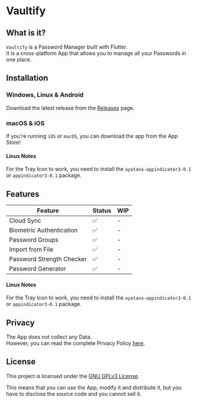 # Vaultify

## What is it?

`Vaultify` is a Password Manager built with Flutter.
<br>
It is a cross-platform App that allows you to manage all your Passwords in one place.

## Installation

### Windows, Linux & Android

Download the latest release from the [Releases](https://github.com/danfq/Vaultify/releases) page.

### macOS & iOS

If you're running `iOS` or `macOS`, you can download the app from the App Store!

#### Linux Notes

For the Tray Icon to work, you need to install the `ayatana-appindicator3-0.1` or `appindicator3-0.1` package.

## Features

| Feature | Status | WIP |
|---------|--------|--------|
| Cloud Sync | ✅ | - |
| Biometric Authentication | ✅ | - |
| Password Groups | ✅ | - |
| Import from File | ✅ | - |
| Password Strength Checker | ✅ | - |
| Password Generator | ✅ | - |

#### Linux Notes

For the Tray Icon to work, you need to install the `ayatana-appindicator3-0.1` or `appindicator3-0.1` package.

## Privacy

The App does not collect any Data.<br>
However, you can read the complete Privacy Policy [here](https://github.com/danfq/Vaultify/blob/main/PRIVACY.md).

## License

This project is licensed under the [GNU GPLv3 License](https://choosealicense.com/licenses/gpl-3.0/).

This means that you can use the App, modify it and distribute it, but you have to disclose the source code and you cannot sell it.
